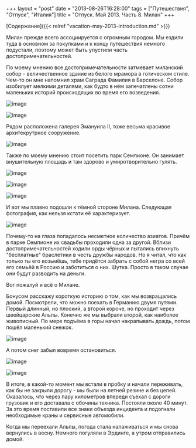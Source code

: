 +++
layout = "post"
date = "2013-08-26T16:28:00"
tags = ["Путешествия", "Отпуск", "Италия"]
title = "Отпуск. Май 2013. Часть 8. Милан"
+++

[Содержание]({{< relref "vacation-may-2013-introduction.md" >}})

Милан прежде всего ассоциируется с огромным городом. Мы ездили туда в основном за покупками и к концу путешествия немного подустали, поэтому может быть упустили часть достопримечательностей. 

По моему мнению все достопримечательности затмевает миланский собор - величественное здание из белого мрамора в готическом стиле. Чем-то он мне напомнил храм Саграда Фамилия в Барселоне. Собор изобилует мелкими деталями, как будто в нём запечатлены сотни маленьких историй происходящих во время его возведения.

![image](/blog/2013/08/vacation-may-2013-milano-1.jpg)

![image](/blog/2013/08/vacation-may-2013-milano-2.jpg)

Рядом расположена галерея Эмануила II, тоже весьма красивое архитекрутрное сооружение.

![image](/blog/2013/08/vacation-may-2013-milano-3.jpg)

Также по моему мнению стоит посетить парк Семпионе. Он занимает внушительную площадь и там здорово и умиротворительно гулять. 

![image](/blog/2013/08/vacation-may-2013-milano-4.jpg)

![image](/blog/2013/08/vacation-may-2013-milano-5.jpg)

![image](/blog/2013/08/vacation-may-2013-milano-6.jpg)

И вот мы плавно подошли к тёмной стороне Милана. Следующая фотография, как нельзя кстати её характеризует.

![image](/blog/2013/08/vacation-may-2013-milano-7.jpg)

Почему-то на глаза попадалось несметное количество азиатов. Причём в парке Семпионе их свадьбы проходили одна за другой. Вблизи достопримечательностей ходили орды чёрных и пытались впихнуть "бесплатные" браслетики в честь дружбы народов. Но я читал, что как только ты его возьмёшь, тебе придётся забрать с собой негра со всей его семьёй в Россию и заботиться о них. Шутка. Просто в таком случае они будут разводить на деньги.

Вот пожалуй и всё о Милане.

Бонусом расскажу короткую историю о том, как мы возвращались домой. Посмотрели, что можно поехать в Германию двумя путями. Первый длинный, но плоский, а второй короче, но проходит через швейцарские Альпы. Конечно же мы выбрали второй, как наиболее живописный. По мере подъёма в горы начал накрапывать дождь, потом пошёл маленький снежок.

![image](/blog/2013/08/vacation-may-2013-milano-8.jpg)

А потом снег забыл вовремя остановиться.

![image](/blog/2013/08/vacation-may-2013-milano-9.jpg)

![image](/blog/2013/08/vacation-may-2013-milano-10.jpg)

В итоге, в какой-то момент мы встали в пробку и начали переживать, как бы не закрыли дорогу - мы были на летней резине и без цепей. Оказалось, что через пару километров впереди съехал с дороги грузовик и его доставала с обочины техника. Постояли около 40 минут. За это время поставили все знаки объезда инцидента и подогнали необходимые краны и сервисные автомобили.

Когда мы переехали Альпы, погода стала налаживаться и мы снова вернулись в весну. Немного погуляли в Эрдинге, а утром отправились домой.